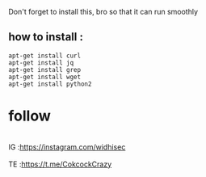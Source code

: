 Don't forget to install this, bro so that it can run smoothly
## how to install :
```
apt-get install curl
apt-get install jq
apt-get install grep
apt-get install wget
apt-get install python2
```
# follow
<br> IG :https://instagram.com/widhisec </br>
<br> TE :https://t.me/CokcockCrazy</br>
